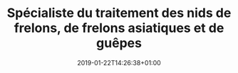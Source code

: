 ---
title: "Spécialiste du traitement des nids de frelons, de frelons asiatiques et de guêpes"
date: 2019-01-22T14:26:38+01:00
draft: false
---